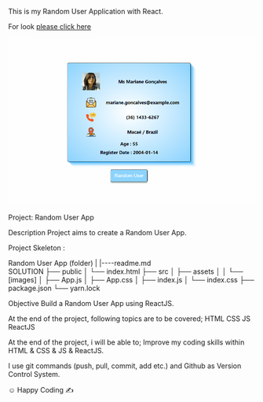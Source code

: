 This is my Random User Application with React. 

For look [please click here](https://random-user-react-project.netlify.app/)

![](intro.gif)


Project: Random User App 

Description
Project aims to create a Random User App.

Project Skeleton :

Random User App (folder)
|
|----readme.md         
SOLUTION
├── public
│     └── index.html
├── src
│    ├── assets
│    │       └── [images]
│    ├── App.js
│    ├── App.css
│    ├── index.js
│    └── index.css
├── package.json
└── yarn.lock

Objective
Build a Random User App using ReactJS.

At the end of the project, following topics are to be covered;
HTML
CSS
JS
ReactJS

At the end of the project, i will be able to;
Improve my coding skills within HTML & CSS & JS & ReactJS.

I use git commands (push, pull, commit, add etc.) and Github as Version Control System.

☺ Happy Coding ✍
